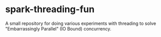 # spark-threading-fun
A small repository for doing various experiments with threading to solve "Embarrassingly Parallel" (IO Bound) concurrency.

